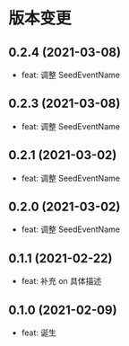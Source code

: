 # 版本变更

## 0.2.4 (2021-03-08)

- feat: 调整 SeedEventName

## 0.2.3 (2021-03-08)

- feat: 调整 SeedEventName

## 0.2.1 (2021-03-02)

- feat: 调整 SeedEventName

## 0.2.0 (2021-03-02)

- feat: 调整 SeedEventName

## 0.1.1 (2021-02-22)

- feat: 补充 on 具体描述

## 0.1.0 (2021-02-09)

- feat: 诞生
